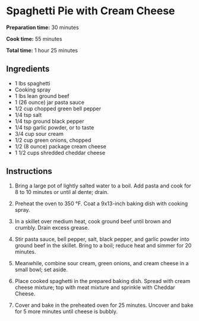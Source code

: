 # Spaghetti Pie with Cream Cheese

**Preparation time:** 30 minutes

**Cook time:** 55 minutes

**Total time:** 1 hour 25 minutes

## Ingredients

- 1 lbs spaghetti
- Cooking spray
- 1 lbs lean ground beef
- 1 (26 ounce) jar pasta sauce
- 1/2 cup chopped green bell pepper
- 1/4 tsp salt
- 1/4 tsp ground black pepper
- 1/4 tsp garlic powder, or to taste
- 3/4 cup sour cream
- 1/2 cup green onions, chopped
- 1/2 (8 ounce) package cream cheese
- 1 1/2 cups shredded cheddar cheese

## Instructions

1. Bring a large pot of lightly salted water to a boil. Add pasta and cook for 8 to 10 minutes or until al dente; drain.

2. Preheat the oven to 350 °F. Coat a 9x13-inch baking dish with cooking spray.

3. In a skillet over medium heat, cook ground beef until brown and crumbly. Drain excess grease.

4. Stir pasta sauce, bell pepper, salt, black pepper, and garlic powder into ground beef in the skillet. Bring to a boil; reduce heat and simmer for 20 minutes.

5. Meanwhile, combine sour cream, green onions, and cream cheese in a small bowl; set aside.

6. Place cooked spaghetti in the prepared baking dish. Spread with cream cheese mixture; top with meat mixture and sprinkle with Cheddar Cheese.

7. Cover and bake in the preheated oven for 25 minutes. Uncover and bake for 5 more minutes until cheese is bubbly.
